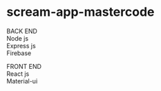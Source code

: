 # scream-app-mastercode
BACK END  <br>
Node js <br>
Express js<br>
Firebase<br>

FRONT END<br>
React js<br>
Material-ui
